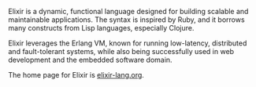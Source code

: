 Elixir is a dynamic, functional language designed for building scalable and maintainable applications. The syntax is inspired by Ruby, and it borrows many constructs from Lisp languages, especially Clojure.

Elixir leverages the Erlang VM, known for running low-latency, distributed and fault-tolerant systems, while also being successfully used in web development and the embedded software domain.

The home page for Elixir is [elixir-lang.org](http://elixir-lang.org/).

